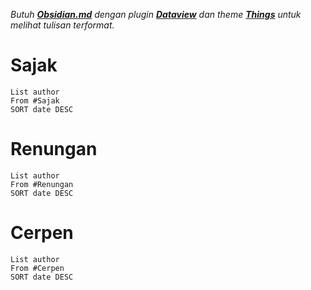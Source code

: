 _Butuh **[Obsidian.md](https://obsidian.md/)** dengan plugin **[Dataview](https://github.com/blacksmithgu/obsidian-dataview)** dan theme **[Things](https://github.com/colineckert/obsidian-things)** untuk melihat tulisan terformat._

# Sajak
```dataview
List author
From #Sajak
SORT date DESC
```



# Renungan
```dataview
List author
From #Renungan
SORT date DESC
```



# Cerpen
```dataview
List author
From #Cerpen
SORT date DESC
```